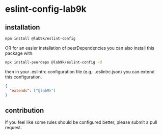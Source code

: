 # eslint-config-lab9k

## installation

```bash
npm install @lab9k/eslint-config
```

OR
for an easier installation of peerDependencies you can also install this package with

```bash
npx install-peerdeps @lab9k/eslint-config -d
```

then in your .eslintrc configuration file (e.g.: .eslintrc.json) you can extend this configuration.

```json
{
  "extends": ["@lab9k"]
}
```

## contribution

If you feel like some rules should be configured better, please submit a pull request.
